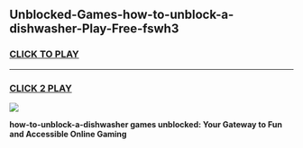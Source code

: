 
## Unblocked-Games-how-to-unblock-a-dishwasher-Play-Free-fswh3
<h3>
<a href="https://premium76.site?title=how-to-unblock-a-dishwasher&ref=21A">CLICK TO PLAY</a></h3>
<hr>

<h3>
<a href="https://premium76.site?title=how-to-unblock-a-dishwasher&ref=21A">CLICK 2 PLAY</a>
  
</h3>

<a href="https://premium76.site?title=how-to-unblock-a-dishwasher&ref=21A"><img src="https://clearcache.store/games.png"></a>


**how-to-unblock-a-dishwasher games unblocked: Your Gateway to Fun and Accessible Online Gaming**
